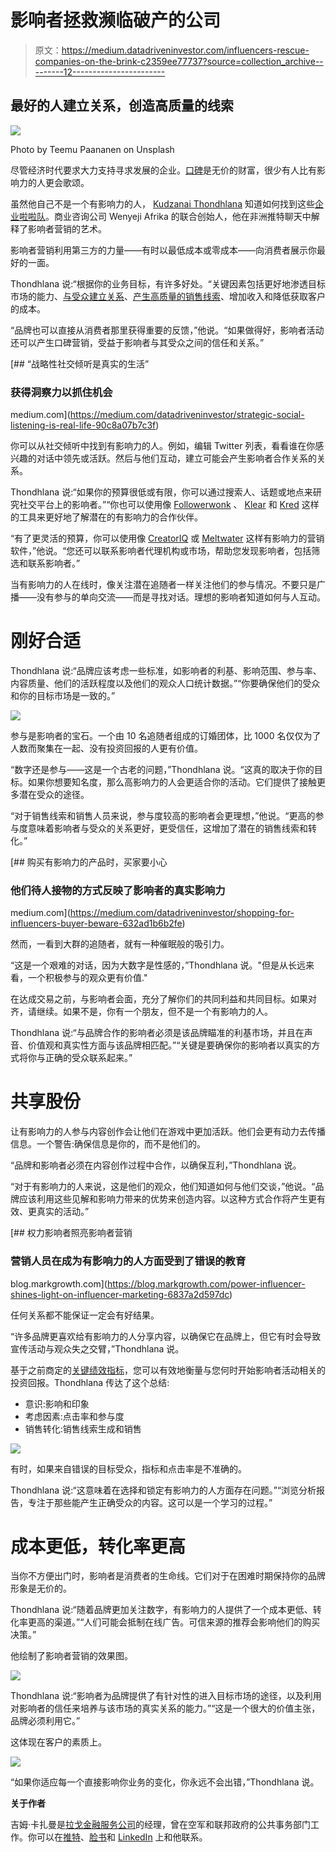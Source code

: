 # 影响者拯救濒临破产的公司

> 原文：<https://medium.datadriveninvestor.com/influencers-rescue-companies-on-the-brink-c2359ee77737?source=collection_archive---------12----------------------->

## 最好的人建立关系，创造高质量的线索

![](img/bb836e31238201cfc75e394c2f7fc8af.png)

Photo by Teemu Paananen on Unsplash

尽管经济时代要求大力支持寻求发展的企业。[口碑](https://blog.markgrowth.com/talk-triggers-spark-word-of-mouth-2d83a7c5813b?source=friends_link&sk=b921da50b23893a3c9b5d74f2cf2344e)是无价的财富，很少有人比有影响力的人更会歌颂。

虽然他自己不是一个有影响力的人， [Kudzanai Thondhlana](https://twitter.com/WenyuDutch/) 知道如何找到这些[企业啦啦队](https://blog.markgrowth.com/company-cheerleaders-shout-your-praises-b0b24ca1014c?source=friends_link&sk=b483a1421ba1b7085ffa14a7bb758e0c)。商业咨询公司 Wenyeji Afrika 的联合创始人，他在非洲推特聊天中解释了影响者营销的艺术。

影响者营销利用第三方的力量——有时以最低成本或零成本——向消费者展示你最好的一面。

Thondhlana 说:“根据你的业务目标，有许多好处。“关键因素包括更好地渗透目标市场的能力、[与受众建立关系](https://blog.markgrowth.com/put-relationships-back-into-business-marketing-b9c8a9d58704?source=friends_link&sk=5b7244e01e72a682f7150fa21a9bc068)、[产生高质量的销售线索](https://www.datadriveninvestor.com/2019/03/18/lead-generation-starts-from-day-1/)、增加收入和降低获取客户的成本。

“品牌也可以直接从消费者那里获得重要的反馈，”他说。“如果做得好，影响者活动还可以产生口碑营销，受益于影响者与其受众之间的信任和关系。”

[](https://medium.com/datadriveninvestor/strategic-social-listening-is-real-life-90c8a07b7c3f) [## “战略性社交倾听是真实的生活”

### 获得洞察力以抓住机会

medium.com](https://medium.com/datadriveninvestor/strategic-social-listening-is-real-life-90c8a07b7c3f) 

你可以从社交倾听中找到有影响力的人。例如，编辑 Twitter 列表，看看谁在你感兴趣的对话中领先或活跃。然后与他们互动，建立可能会产生影响者合作关系的关系。

Thondhlana 说:“如果你的预算很低或有限，你可以通过搜索人、话题或地点来研究社交平台上的影响者。”“你也可以使用像 [Followerwonk](https://twitter.com/followerwonk/) 、 [Klear](https://twitter.com/klear_com/) 和 [Kred](https://twitter.com/Kred/) 这样的工具来更好地了解潜在的有影响力的合作伙伴。

“有了更灵活的预算，你可以使用像 [CreatorIQ](https://twitter.com/creatoriq/) 或 [Meltwater](https://twitter.com/Meltwater/) 这样有影响力的营销软件，”他说。“您还可以联系影响者代理机构或市场，帮助您发现影响者，包括筛选和联系影响者。”

当有影响力的人在线时，像关注潜在追随者一样关注他们的参与情况。不要只是广播——没有参与的单向交流——而是寻找对话。理想的影响者知道如何与人互动。

# **刚好合适**

Thondhlana 说:“品牌应该考虑一些标准，如影响者的利基、影响范围、参与率、内容质量、他们的活跃程度以及他们的观众人口统计数据。”“你要确保他们的受众和你的目标市场是一致的。”

![](img/ec72c44b5e31fbad78193af95325a4a0.png)

参与是影响者的宝石。一个由 10 名追随者组成的订婚团体，比 1000 名仅仅为了人数而聚集在一起、没有投资回报的人更有价值。

“数字还是参与——这是一个古老的问题，”Thondhlana 说。“这真的取决于你的目标。如果你想要知名度，那么高影响力的人会更适合你的活动。它们提供了接触更多潜在受众的途径。

“对于销售线索和销售人员来说，参与度较高的影响者会更理想，”他说。“更高的参与度意味着影响者与受众的关系更好，更受信任，这增加了潜在的销售线索和转化。”

[](https://medium.com/datadriveninvestor/shopping-for-influencers-buyer-beware-632ad1b6b2fe) [## 购买有影响力的产品时，买家要小心

### 他们待人接物的方式反映了影响者的真实影响力

medium.com](https://medium.com/datadriveninvestor/shopping-for-influencers-buyer-beware-632ad1b6b2fe) 

然而，一看到大群的追随者，就有一种催眠般的吸引力。

“这是一个艰难的对话，因为大数字是性感的，”Thondhlana 说。"但是从长远来看，一个积极参与的观众更有价值."

在达成交易之前，与影响者会面，充分了解你们的共同利益和共同目标。如果对齐，请继续。如果不是，你有一个朋友，但不是一个有影响力的人。

Thondhlana 说:“与品牌合作的影响者必须是该品牌瞄准的利基市场，并且在声音、价值观和真实性方面与该品牌相匹配。”“关键是要确保你的影响者以真实的方式将你与正确的受众联系起来。”

# **共享股份**

让有影响力的人参与内容创作会让他们在游戏中更加活跃。他们会更有动力去传播信息。一个警告:确保信息是你的，而不是他们的。

“品牌和影响者必须在内容创作过程中合作，以确保互利，”Thondhlana 说。

“对于有影响力的人来说，这是他们的观众，他们知道如何与他们交谈，”他说。“品牌应该利用这些见解和影响力带来的优势来创造内容。以这种方式合作将产生更有效、更真实的活动。”

[](https://blog.markgrowth.com/power-influencer-shines-light-on-influencer-marketing-6837a2d597dc) [## 权力影响者照亮影响者营销

### 营销人员在成为有影响力的人方面受到了错误的教育

blog.markgrowth.com](https://blog.markgrowth.com/power-influencer-shines-light-on-influencer-marketing-6837a2d597dc) 

任何关系都不能保证一定会有好结果。

“许多品牌更喜欢给有影响力的人分享内容，以确保它在品牌上，但它有时会导致宣传活动与观众失之交臂，”Thondhlana 说。

基于之前商定的[关键绩效指标](https://medium.com/datadriveninvestor/digital-charm-brings-benefits-347a289e926a?source=friends_link&sk=eae6b04f3c3235efe0459847182e85a4)，您可以有效地衡量与您何时开始影响者活动相关的投资回报。Thondhlana 传达了这个总结:

*   意识:影响和印象
*   考虑因素:点击率和参与度
*   销售转化:销售线索生成和销售

![](img/9abeff351b96c004345b55d875c58a91.png)

有时，如果来自错误的目标受众，指标和点击率是不准确的。

Thondhlana 说:“这意味着在选择和锁定有影响力的人方面存在问题。”“浏览分析报告，专注于那些能产生正确受众的内容。这可以是一个学习的过程。”

# **成本更低，转化率更高**

当你不方便出门时，影响者是消费者的生命线。它们对于在困难时期保持你的品牌形象是无价的。

Thondhlana 说:“随着品牌更加关注数字，有影响力的人提供了一个成本更低、转化率更高的渠道。”“人们可能会抵制在线广告。可信来源的推荐会影响他们的购买决策。”

他绘制了影响者营销的效果图。

![](img/489dca4ef3abbc70bdd3fecd4ff0a027.png)

Thondhlana 说:“影响者为品牌提供了有针对性的进入目标市场的途径，以及利用对影响者的信任来培养与该市场的真实关系的能力。”“这是一个很大的价值主张，品牌必须利用它。”

这体现在客户的素质上。

![](img/ca8627a40629b9973bfcfd227340b60b.png)

“如果你适应每一个直接影响你业务的变化，你永远不会出错，”Thondhlana 说。

**关于作者**

吉姆·卡扎曼是[拉戈金融服务公司](http://largofinancialservices.com/)的经理，曾在空军和联邦政府的公共事务部门工作。你可以在[推特](https://twitter.com/JKatzaman)、[脸书](https://www.facebook.com/jim.katzaman)和 [LinkedIn](https://www.linkedin.com/in/jim-katzaman-33641b21/) 上和他联系。